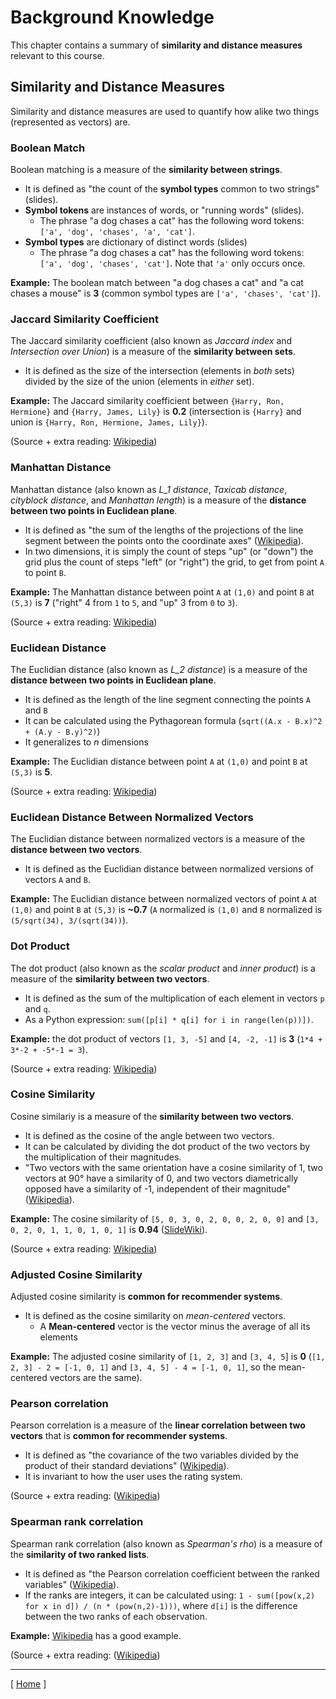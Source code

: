 # Background Knowledge

This chapter contains a summary of **similarity and distance measures** relevant to this course.

## Similarity and Distance Measures

Similarity and distance measures are used to quantify how alike two things (represented as vectors) are.

### Boolean Match

Boolean matching is a measure of the **similarity between strings**.

* It is defined as "the count of the **symbol types** common to two strings" (slides).
* **Symbol tokens** are instances of words, or "running words" (slides).
    * The phrase "a dog chases a cat" has the following word tokens: `['a', 'dog', 'chases', 'a', 'cat']`.
* **Symbol types** are dictionary of distinct words (slides)  
    * The phrase "a dog chases a cat" has the following word tokens: `['a', 'dog', 'chases', 'cat']`. Note that `'a'` only occurs once.

**Example:** The boolean match between "a dog chases a cat" and "a cat chases a mouse" is **3** (common symbol types are `['a', 'chases', 'cat']`).

### Jaccard Similarity Coefficient

The Jaccard similarity coefficient (also known as *Jaccard index* and *Intersection over Union*) is a measure of the **similarity between sets**.

* It is defined as the size of the intersection (elements in *both* sets) divided by the size of the union (elements in *either* set).

**Example:** The Jaccard similarity coefficient between `{Harry, Ron, Hermione}` and `{Harry, James, Lily}` is **0.2** (intersection is `{Harry}` and union is `{Harry, Ron, Hermione, James, Lily}`).

(Source + extra reading: [Wikipedia](https://en.wikipedia.org/wiki/Jaccard_index))

### Manhattan Distance

Manhattan distance (also known as *L_1 distance*, *Taxicab distance*, *cityblock distance*, and *Manhattan length*) is a measure of the **distance between two points in Euclidean plane**.

* It is defined as "the sum of the lengths of the projections of the line segment between the points onto the coordinate axes" ([Wikipedia](https://en.wikipedia.org/wiki/Taxicab_geometry)).
* In two dimensions, it is simply the count of steps "up" (or "down") the grid plus the count of steps "left" (or "right") the grid, to get from point `A` to point `B`.

**Example:** The Manhattan distance between point `A` at `(1,0)` and point `B` at `(5,3)` is **7** ("right" 4 from `1` to `5`, and "up" 3 from `0` to `3`).

(Source + extra reading: [Wikipedia](https://en.wikipedia.org/wiki/Taxicab_geometry))

### Euclidean Distance

The Euclidian distance (also known as *L_2 distance*) is a measure of the **distance between two points in Euclidean plane**.

* It is defined as the length of the line segment connecting the points `A` and `B`
* It can be calculated using the Pythagorean formula (`sqrt((A.x - B.x)^2 + (A.y - B.y)^2)`)
* It generalizes to *n* dimensions

**Example:** The Euclidian distance between point `A` at `(1,0)` and point `B` at `(5,3)` is **5**.

(Source + extra reading: [Wikipedia](https://en.wikipedia.org/wiki/Euclidean_distance))

### Euclidean Distance Between Normalized Vectors

The Euclidian distance between normalized vectors is a measure of the **distance between two vectors**.

* It is defined as the Euclidian distance between normalized versions of vectors `A` and `B`.

**Example:** The Euclidian distance between normalized vectors of point `A` at `(1,0)` and point `B` at `(5,3)` is **~0.7** (`A` normalized is `(1,0)` and `B` normalized is `(5/sqrt(34), 3/(sqrt(34))`).

### Dot Product

The dot product (also known as the *scalar product* and *inner product*) is a measure of the **similarity between two vectors**.

* It is defined as the sum of the multiplication of each element in vectors `p` and `q`.
* As a Python expression: `sum([p[i] * q[i] for i in range(len(p))])`.

**Example:** the dot product of vectors `[1, 3, -5]` and `[4, -2, -1]` is **3** (`1*4 + 3*-2 + -5*-1 = 3`).

(Source + extra reading: [Wikipedia](https://en.wikipedia.org/wiki/Dot_product))

### Cosine Similarity

Cosine similariy is a measure of the **similarity between two vectors**.

* It is defined as the cosine of the angle between two vectors.
* It can be calculated by dividing the dot product of the two vectors by the multiplication of their magnitudes.
* "Two vectors with the same orientation have a cosine similarity of 1, two vectors at 90° have a similarity of 0, and two vectors diametrically opposed have a similarity of -1, independent of their magnitude" ([Wikipedia](https://en.wikipedia.org/wiki/Cosine_similarity)).

**Example:** The cosine similarity of `[5, 0, 3, 0, 2, 0, 0, 2, 0, 0]` and `[3, 0, 2, 0, 1, 1, 0, 1, 0, 1]` is **0.94** ([SlideWiki](http://slidewiki.org/slide/22364)).

(Source + extra reading: [Wikipedia](https://en.wikipedia.org/wiki/Cosine_similarity))

### Adjusted Cosine Similarity

Adjusted cosine similarity is **common for recommender systems**.

* It is defined as the cosine similarity on *mean-centered* vectors.
    * A **Mean-centered** vector is the vector minus the average of all its elements

**Example:** The adjusted cosine similarity of `[1, 2, 3]` and `[3, 4, 5`] is **0** (`[1, 2, 3] - 2 = [-1, 0, 1]` and `[3, 4, 5] - 4 = [-1, 0, 1]`, so the mean-centered vectors are the same).

### Pearson correlation

Pearson correlation is a measure of the **linear correlation between two vectors** that is **common for recommender systems**.

* It is defined as "the covariance of the two variables divided by the product of their standard deviations" ([Wikipedia](https://en.wikipedia.org/wiki/Pearson_correlation_coefficient)).
* It is invariant to how the user uses the rating system.

(Source + extra reading: ([Wikipedia](https://en.wikipedia.org/wiki/Pearson_correlation_coefficient))

### Spearman rank correlation

Spearman rank correlation (also known as *Spearman's rho*) is a measure of the **similarity of two ranked lists**.

* It is defined as "the Pearson correlation coefficient between the ranked variables" ([Wikipedia](https://en.wikipedia.org/wiki/Spearman%27s_rank_correlation_coefficient)).
* If the ranks are integers, it can be calculated using: `1 - sum([pow(x,2) for x in d]) / (n * (pow(n,2)-1)))`, where `d[i]` is the difference between the two ranks of each observation.

**Example:** [Wikipedia](https://en.wikipedia.org/wiki/Spearman%27s_rank_correlation_coefficient#Example) has a good example.

(Source + extra reading: ([Wikipedia](https://en.wikipedia.org/wiki/Spearman%27s_rank_correlation_coefficient))

---

[ [Home](README.md) ]
